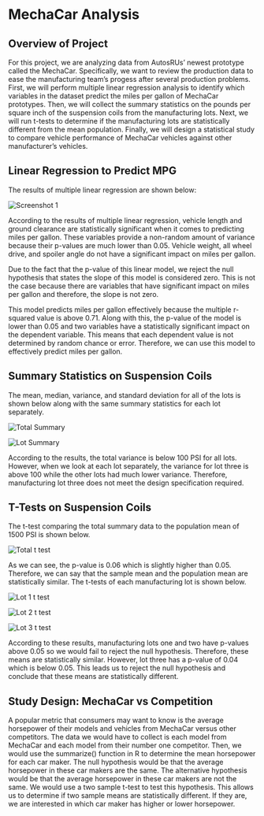 # MechaCar Analysis

## Overview of Project

For this project, we are analyzing data from AutosRUs’ newest prototype called the MechaCar. Specifically, we want to review the production data to ease the manufacturing team’s progess after several production problems. First, we will perform multiple linear regression analysis to identify which variables in the dataset predict the miles per gallon of MechaCar prototypes. Then, we will collect the summary statistics on the pounds per square inch of the suspension coils from the manufacturing lots. Next, we will run t-tests to determine if the manufacturing lots are statistically different from the mean population. Finally, we will design a statistical study to compare vehicle performance of MechaCar vehicles against other manufacturer’s vehicles.

## Linear Regression to Predict MPG

The results of multiple linear regression are shown below:

![Screenshot 1](https://user-images.githubusercontent.com/81498850/127724599-274eb531-01a7-41ea-abd9-3c4593c24f08.png)

According to the results of multiple linear regression, vehicle length and ground clearance are statistically significant when it comes to predicting miles per gallon. These variables provide a non-random amount of variance because their p-values are much lower than 0.05. Vehicle weight, all wheel drive, and spoiler angle do not have a significant impact on miles per gallon. 

Due to the fact that the p-value of this linear model, we reject the null hypothesis that states the slope of this model is considered zero. This is not the case because there are variables that have significant impact on miles per gallon and therefore, the slope is not zero. 

This model predicts miles per gallon effectively because the multiple r-squared value is above 0.71. Along with this, the p-value of the model is lower than 0.05 and two variables have a statistically significant impact on the dependent variable. This means that each dependent value is not determined by random chance or error. Therefore, we can use this model to effectively predict miles per gallon.

## Summary Statistics on Suspension Coils

The mean, median, variance, and standard deviation for all of the lots is shown below along with the same summary statistics for each lot separately.

![Total Summary](https://user-images.githubusercontent.com/81498850/127725595-02412bae-26a7-461c-b686-6ebc9c136ee4.png)

![Lot Summary](https://user-images.githubusercontent.com/81498850/127725599-715af89d-8fb6-45dd-8e28-c99075258648.png)

According to the results, the total variance is below 100 PSI for all lots. However, when we look at each lot separately, the variance for lot three is above 100 while the other lots had much lower variance. Therefore, manufacturing lot three does not meet the design specification required.

## T-Tests on Suspension Coils

The t-test comparing the total summary data to the population mean of 1500 PSI is shown below. 

![Total t test](https://user-images.githubusercontent.com/81498850/127726937-25ee1033-73ea-4221-baf1-bd5d52b1c6af.png)

As we can see, the p-value is 0.06 which is slightly higher than 0.05. Therefore, we can say that the sample mean and the population mean are statistically similar. The t-tests of each manufacturing lot is shown below.

![Lot 1 t test](https://user-images.githubusercontent.com/81498850/127726949-d3feb2f5-18f9-4517-b39e-b91ab251667a.png)

![Lot 2 t test](https://user-images.githubusercontent.com/81498850/127726965-3e2cded3-3d70-4367-b0f7-de43d4b60c19.png)

![Lot 3 t test](https://user-images.githubusercontent.com/81498850/127726979-a4e6ec92-f30b-4885-be7f-f1f9cce89bdb.png)

According to these results, manufacturing lots one and two have p-values above 0.05 so we would fail to reject the null hypothesis. Therefore, these means are statistically similar. However, lot three has a p-value of 0.04 which is below 0.05. This leads us to reject the null hypothesis and conclude that these means are statistically different. 

## Study Design: MechaCar vs Competition

A popular metric that consumers may want to know is the average horsepower of their models and vehicles from MechaCar versus other competitors. The data we would have to collect is each model from MechaCar and each model from their number one competitor. Then, we would use the summarize() function in R to determine the mean horsepower for each car maker. The null hypothesis would be that the average horsepower in these car makers are the same. The alternative hypothesis would be that the average horsepower in these car makers are not the same. We would use a two sample t-test to test this hypothesis. This allows us to determine if two sample means are statistically different. If they are, we are interested in which car maker has higher or lower horsepower. 
